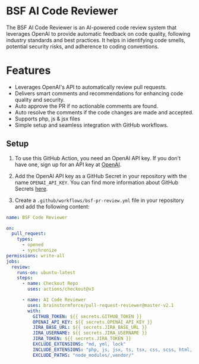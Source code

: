 # BSF AI Code Reviewer

The BSF AI Code Reviewer is an AI-powered code review system that leverages OpenAI to provide automatic feedback on code quality, following industry standards and best practices. It helps in identifying code smells, potential security risks, and adherence to coding conventions.

# Features

- Leverages OpenAI's API to automatically review pull requests.
- Delivers smart comments and recommendations for enhancing code quality and security.
- Auto approve the PR if no actionable comments are found.
- Auto resolve the comments if the code changes are made and accepted.
- Supports php, js & jsx files
- Simple setup and seamless integration with GitHub workflows.

## Setup

1. To use this GitHub Action, you need an OpenAI API key. If you don't have one, sign up for an API key
   at [OpenAI](https://beta.openai.com/signup).

2. Add the OpenAI API key as a GitHub Secret in your repository with the name `OPENAI_API_KEY`. You can find more
   information about GitHub Secrets [here](https://docs.github.com/en/actions/reference/encrypted-secrets).

3. Create a `.github/workflows/bsf-pr-review.yml` file in your repository and add the following content:

```yaml
name: BSF Code Reviewer

on:
  pull_request:
    types:
      - opened
      - synchronize
permissions: write-all
jobs:
  review:
    runs-on: ubuntu-latest
    steps:
      - name: Checkout Repo
        uses: actions/checkout@v3

      - name: AI Code Reviewer
        uses: brainstormforce/pull-request-reviewer@master-v2.1
        with:
          GITHUB_TOKEN: ${{ secrets.GITHUB_TOKEN }}
          OPENAI_API_KEY: ${{ secrets.OPENAI_API_KEY }}
          JIRA_BASE_URL: ${{ secrets.JIRA_BASE_URL }}
          JIRA_USERNAME: ${{ secrets.JIRA_USERNAME }}
          JIRA_TOKEN: ${{ secrets.JIRA_TOKEN }}
          EXCLUDE_EXTENSIONS: "md, yml, lock"
          INCLUDE_EXTENSIONS: "php, js, jsx, ts, tsx, css, scss, html, json"
          EXCLUDE_PATHS: "node_modules/,vendor/"